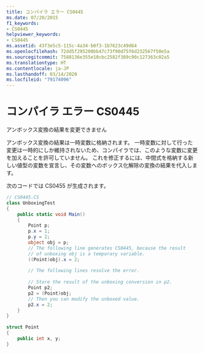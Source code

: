 ```yaml
---
title: コンパイラ エラー CS0445
ms.date: 07/20/2015
f1_keywords:
- CS0445
helpviewer_keywords:
- CS0445
ms.assetid: 43f3e5c5-115c-4a34-b0f3-1b7623c49d64
ms.openlocfilehash: 72dd5f295200bb47c73f90d75f6d232567f50e5a
ms.sourcegitcommit: 7588136e355e10cbc2582f389c90c127363c02a5
ms.translationtype: HT
ms.contentlocale: ja-JP
ms.lasthandoff: 03/14/2020
ms.locfileid: "79174096"
---
```

# <a name="compiler-error-cs0445"></a>コンパイラ エラー CS0445
アンボックス変換の結果を変更できません  
  
 アンボックス変換の結果は一時変数に格納されます。 一時変数に対して行った変更は一時的にしか維持されないため、コンパイラでは、このような変数に変更を加えることを許可していません。 これを修正するには、中間式を格納する新しい値型の変数を宣言し、その変数へのボックス化解除の変換の結果を代入します。  
  
 次のコードでは CS0455 が生成されます。  
  
```csharp  
// CS0445.CS  
class UnboxingTest  
{  
    public static void Main()  
    {  
        Point p;  
        p.x = 1;  
        p.y = 2;  
        object obj = p;  
        // The following line generates CS0445, because the result  
        // of unboxing obj is a temporary variable.  
        ((Point)obj).x = 2;  
  
        // The following lines resolve the error.  
  
        // Store the result of the unboxing conversion in p2.  
        Point p2;
        p2 = (Point)obj;  
        // Then you can modify the unboxed value.  
        p2.x = 2;  
    }  
}  
  
struct Point  
{  
    public int x, y;  
}  
```
